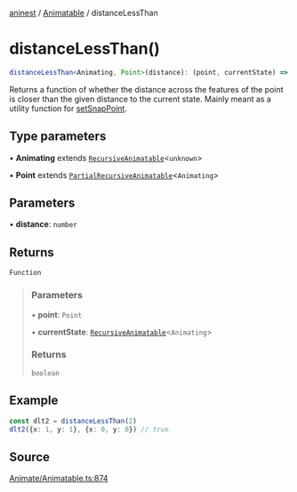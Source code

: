 [aninest](../../index.md) / [Animatable](../index.md) / distanceLessThan

# distanceLessThan()

```ts
distanceLessThan<Animating, Point>(distance): (point, currentState) => boolean
```

Returns a function of whether the distance across the features of the point is closer than the given distance to the current state.
Mainly meant as a utility function for [setSnapPoint](setSnapPoint.md).

## Type parameters

• **Animating** extends [`RecursiveAnimatable`](../type-aliases/RecursiveAnimatable.md)\<`unknown`\>

• **Point** extends [`PartialRecursiveAnimatable`](../type-aliases/PartialRecursiveAnimatable.md)\<`Animating`\>

## Parameters

• **distance**: `number`

## Returns

`Function`

> ### Parameters
>
> • **point**: `Point`
>
> • **currentState**: [`RecursiveAnimatable`](../type-aliases/RecursiveAnimatable.md)\<`Animating`\>
>
> ### Returns
>
> `boolean`
>

## Example

```ts
const dlt2 = distanceLessThan(2)
dlt2({x: 1, y: 1}, {x: 0, y: 0}) // true
```

## Source

[Animate/Animatable.ts:874](https://github.com/zphrs/aninest/blob/9544357/src/Animate/Animatable.ts#L874)
